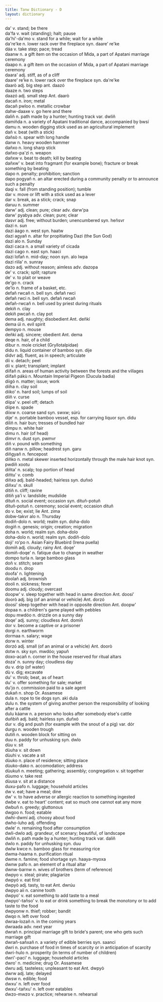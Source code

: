 ```yaml
---
title: Tanw Dictionary - D
layout: dictionary
---
```


da' v.  stand; be there       
da'fa v.  wait (standing); halt; pause        
da'hi'-da'mo  v.  stand for a while; wait for a while       
da're'ke  n.  lower rack over the fireplace syn.  daare' re'ke    
dáa v.  take step; pace; tread        
daanw n.  a gift item on the occasion of Mida, a part of Apatani marriage ceremony        
daapo n.  a gift item on the occasion of Mida, a part of Apatani marriage ceremony        
daara'  adj.  stiff, as of a cliff        
daare' re'ke  n.  lower rack over the fireplace syn.  da're'ke    
daarò adj.  big step  ant.  daazó   
daaze n.  two steps       
daazó adj.  small step  Ant.  daarò   
dacañ n.  iron; metal       
dacañ pwloo n.  metallic crowbar        
dahw-daaxe  v.  go here and there       
daliñ n.  path made by a hunter; hunting track  var.  dwliñ   
damiñda n.  a variety of Apatani traditional dance, accompanied by bwsí       
damu  n.  wooden digging stick used as an agricultural implement        
dañ v.  beat (with a stick)       
dañsò n.  spear with long handle        
danw  n.  heavy wooden hammer       
dañxo n.  long sharp stick        
dañxo-pa'zì n.  weapon        
dañxw v.  beat to death; kill by beating        
dañxw'  v.  beat into fragmant (for example bone); fracture or break something by beating       
dapo  n.  penalty; prohibition; sanction        
dapo pogyañ n.  an altar erected during a community penalty or to announce such a penalty       
daqi  v.  fall (from standing position); tumble       
dar v.  move or lift with a stick used as a lever       
dar v.  break, as a stick; crack; snap        
daruu n.  summer        
darw' adj.  clean; pure; clear  adv.  darw'pa   
darw' pyabya  adv.  clean; pure; clear        
dasvr adj.  free; without burden; unencumbered  syn.  heñsvr    
dazi  n.  sun       
dazi áago n.  west  syn.  haatw   
dazi agyañ  n.  altar for propitiating Dazi (the Sun God)       
dazi alo  n.  Sunday        
dazi caca n.  a small variety of cicada       
dazi cago n.  east  syn.  haaci   
dazi lofañ  n.  mid-day; noon syn.  alo lwpa    
dazi riila' n.  sunray        
dazo  adj.  without reason; aimless adv.  dazopa    
de' v.  crack; split; rapture       
de' v.  to plait or weave       
de'go n.  crack       
de'lo n.  frame of a basket, etc.       
defañ rwcañ n.  bell  syn.  defañ rwci    
defañ rwci  n.  bell  syn.  defañ rwcañ   
defañ-rwcañ n.  bell used by priest during rituals        
dekiñ n.  clay        
dekiñ pwcañ n.  clay pot        
dema  adj.  naughty; disobedient  Ant.  deñkí   
dema úì n.  evil spirit       
dempyo  n.  mouse       
deñki adj.  sincere; obedient Ant.  dema    
deqe  n.  hair, of a child        
dibur n.  mole cricket (Gryllotalpidae)       
didu  n.  liquid container of bamboo  syn.  dije    
didvr adj.  fluent, as in speech; articulate        
diì v.  detach; peel        
díi v.  plant; transplant; implant        
diifañ  n.  areas of human activity between the forests and the villages        
diifañ pákù n.  Mountain Imperial Pigeon (Ducula badia)       
diigò n.  matter; issue; work       
diiha n.  clay soil       
diiko'  n.  hard soil; lumps of soil        
díiñ  v.  curse       
diipa'  v.  peel off; detach        
diipe n.  spade       
diixw n.  coarse sand syn.  swxw; súrù    
dije' n.  portable bamboo vessel, esp. for carrying liquor  syn.  didu    
diliñ n.  hair bun; tresses of bundled hair       
dimpu n.  white hair        
dimu  n.  hair (of head)        
dimvr n.  dust  syn.  pwmvr   
diñ v.  pound with something        
diñ nanw  n.  pillow; headrest  syn.  garu    
diñgyañ n.  fencepost       
diñko n.  metal skewer inserted horizontally through the male hair knot syn.  pwdiñ xootu   
diñta'  n.  scalp; top portion of head        
diñtu'  v.  comb        
diñxo adj.  bald-headed; hairless syn.  duñxó   
diñxu'  n.  skull       
ditiñ n.  cliff; ravine       
ditiñ ya'ì  v.  landslide; mudslide       
dituñ n.  social event; occasion  syn.  dituñ-potuñ   
dituñ-potuñ n.  ceremony; social event; occasion    dituñ   
do  v.  be; exist; lie  Ant.  zima    
dobw-takvr alo  n.  Thursday        
dodiñ-dolo  n.  world; realm  syn.  doha-dolo   
dogiñ n.  genesis; origin; creation; migration        
doha  n.  world; realm  syn.  doha-dolo   
doha-dolo n.  world; realm  syn.  dodiñ-dolo    
doji' ro'po n.  Asian Fairy Bluebird (Irena puella)       
domiñ adj.  cloudy; rainy Ant.  doqe'   
domiñ-doqe' n.  fatique due to change in weather        
dompo turla n.  large bamboo glass        
doñ v.  stitch; seam        
doodu n.  drop        
doofa'  n.  lightening        
doolañ  adj.  brownish        
dooli n.  sickness; fever       
doomu adj.  cloudy; overcast        
doopw'  v.  sleep together with head in same direction  Ant.  doosi'    
doorò adj.  big (of an animal or vehicle) Ant.  dorzó   
doosi'    sleep together with head in opposite direction  Ant.  doopw'    
dopaa n.  a children's game played with pebbles       
dopu mwdóo  n.  drizzle on a sunny day        
doqe' adj.  sunny; cloudless  Ant.  domiñ   
dor v.  become a captive or a prisoner        
dorgi n.  earthworm       
dormaa  n.  salary; wage        
dorw  n.  winter        
dorzó adj.  small (of an animal or a vehicle) Ant.  doorò   
dotw  n.  sky syn.  mwdóo; yapuñ    
doxo-acañ n.  corner in the house reserved for ritual altars        
doza' n.  sunny day; cloudless day        
du  v.  drip (of water)       
dù  v.  dig; excavate       
du' v.  throb; beat, as of heart        
du' v.  offer something for sale; market        
du'jo n.  commission paid to a sale agent       
dukañ n.  shop  Or. Assamese    
dula  n.  rope to tie dogs  syn.  akì dula    
dulu  n.  the system of giving another person the responsibility of looking after a cattle        
dulu káanw  n.  a person who looks after somebody else's cattle       
duñbiñ  adj.  bald; hairless  syn.  duñxó   
dur v.  dig and push (for example with the snout of a pig)  var.  dór   
durgu n.  wooden trough       
dutiñ n.  wooden block for sitting on       
duu n.  paddy for unhusking syn.  dwlo    
dùu v.  sit       
dùuha v.  sit down        
dùuhi v.  vacate a sit        
dùuko n.  place of residence; sitting place       
dùuko-dako  n.  accomodation; address       
dùukuñ  n.  meeting; gathering; assembly; congregation  v.  sit together    
dùumo v.  take rest       
dùusa v.  sit at a distance       
duxu-pafo n.  luggage; household articles       
dw  v.  eat; have a meal; dine        
dw' v.  to have adverse or allergic reaction to something ingested        
dwbe  v.  eat to heart' content; eat so much one cannot eat any more        
dwbuñ n.  greedy; gluttonous        
dwgoo n.  food; eatable       
dwhi-dwmí adj.  choosy about food       
dwho-luho adj.  offending       
dwle' n.  remaining food after consumption        
dwli-dwlo adj.  grandeur, of scenary; beautiful, of landscape       
dwliñ n.  path made by a hunter; hunting track  var.  daliñ   
dwlo  n.  paddy for unhusking syn.  duu   
dwlw kwce n.  bamboo glass for measuring rice       
dwma-haama  n.  purification ritual       
dwme  n.  famine; food shortage syn.  haaya-myoxa   
dwnw pafo n.  an element of a ritual altar        
dwnw-barnw  n.  wives of brothers (term of reference)       
dwpyo v.  steal; pirate; plagiarize       
dwpyó v.  eat first       
dwpyò adj.  tasty, to eat Ant.  dwrúu   
dwpyo aíi n.  canine tooth        
dwpyo'  v.  eat something to add taste to a meal        
dwpyo'-tañso' v.  to eat or drink something to break the monotony or to add taste to the food       
dwpyonw n.  thief; robber; bandit       
dwqo  n.  left over food        
dwraa-lozañ n.  in the coming years       
dwraada adv.  next year       
dwrañ n.  principal marriage gift to bride's parent; one who gets such marriage gift        
dwrañ-sañxañ  n.  a variety of edible berries syn.  saanci    
dwri  n.  purchase of food in times of scarcity or in anticipation of scarcity        
dwri-hulo n.  prosperity (in terms of number of children)       
dwri'-paci' n.  luggage; household articles       
dwro' n.  medicine; drug  Or. Assamese    
dwru  adj.  tasteless; unpleasant to eat  Ant.  dwpyò   
dwrw  adj.  late; delayed       
dwsw  n.  edible; food        
dwxu' n.  left over food        
dwxu'-tañxu'  n.  left over eatables        
dwzo-mwzo v.  practice; rehearse  n.  rehearsal   
